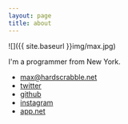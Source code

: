 ```yaml
---
layout: page
title: about
---
```


![]({{ site.baseurl }}img/max.jpg)

I'm a programmer from New York.

* <max@hardscrabble.net>
* [twitter](http://twitter.com/maxjacobson)
* [github](http://github.com/maxjacobson)
* [instagram](http://instagram.com/maxjacobson)
* [app.net](http://app.net/maxjacobson)

